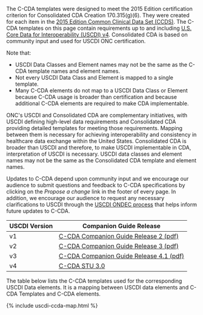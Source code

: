 <!-- {% raw %} to make the USCDI table

need 

source CSV file = `input/data/uscdi-table.csv`
markdown page file = `input/pagecontent/uscdi.md`
liquid template files = `input/includes/uscdi-ccda-map.html`,`input/includes/sd_link.html`
icons (png files) = `input/images/<"kebab case" USCDI class names>.png`

1. create the source CSV file with all the same column names
    - FHIRPath column is not used for rendering so can replace with template name or whatever
    - this file lives in the `input/data` folder
    - It is copied to the `input/images` folder as both a csv and convert to excel file using a bash/python script.
2. The pagecontent/uscdi.md page is where the table is rendered
3. the liquid template tag "{% include uscdi-ccda-map.html %}" references `includes/uscdi-ccda-map.html` which does the rendering
   - this file depends on another liquid template {% include sd_link.html title = title  %} which refererence `includes/sd_link.html` to get the profile page link.
   1. icons (png images) are in the `input/images` are named using the "kebab case" USCDI class names.{% endraw %} -->

The C-CDA templates were designed to meet the 2015 Edition certification criterion for Consolidated CDA Creation 170.315(g)(6). They were created for each item in the [2015 Edition Common Clinical Data Set (CCDS)](https://www.healthit.gov/sites/default/files/ccds_reference_document_v1_1.pdf). The C-CDA templates on this page contain requirements up to and including [U.S. Core Data for Interoperability (USCDI) v4](https://www.healthit.gov/isa/united-states-core-data-interoperability-uscdi).  Consolidated CDA is based on community input and used for USCDI  ONC certification.

Note that:
-  USCDI Data Classes and Element names may not be the same as the C-CDA template names and element names.
-  Not every USCDI Data Class and Element is mapped to a single template.
-  Many C-CDA elements do not map to a USCDI Data Class or Element because C-CDA usage is broader than certification and because additional C-CDA elements are required to make CDA implementable.

ONC's USCDI and Consolidated CDA are complementary initiatives, with USCDI defining high-level data requirements and Consolidated CDA providing detailed templates for meeting those requirements. Mapping between them is necessary for achieving interoperability and consistency in healthcare data exchange within the United States.  Consolidated CDA is broader than USCDI and therefore, to make USCDI implementable in CDA, interpretation of USCDI is necessary.  USCDI data classes and element names may not be the same as the Consolidated CDA template and element names.

Updates to C-CDA depend upon community input and we encourage our audience to submit questions and feedback to C-CDA specifications by clicking on the *Propose a change* link in the footer of every page.  In addition, we encourage our audience to request any necessary clarifications to USCDI through the [USCDI ONDEC process](https://www.healthit.gov/isa/ONDEC) that helps inform future updates to C-CDA.

| USCDI Version | Companion Guide Release                      |
|---------------|----------------------------------------------|
| v1            | [C-CDA Companion Guide Release 2 (pdf)](http://www.hl7.org/documentcenter/public/standards/dstu/CDAR2_IG_CCDA2.1_COMPANION_R2_STU1_2019OCT_2021OCTwithErrata.zip)        |
| v2            | [C-CDA Companion Guide Release 3 (pdf)](http://www.hl7.org/implement/standards/product_brief.cfm?product_id=447)        |
| v3            | [C-CDA Companion Guide Release 4.1 (pdf)](https://www.hl7.org/implement/standards/product_brief.cfm?product_id=447)      |
| v4            | [C-CDA STU 3.0](https://hl7.org/cda/us/ccda/) |

The table below lists the C-CDA templates used for the corresponding USCDI Data elements.  It is a mapping between USCDI data elements and C-CDA Templates and C-CDA elements.

<!-- Do we add this later: This information is also available as a [csv](uscdi-table.csv) or [excel](uscdi-table.xlsx) file -->

{% include uscdi-ccda-map.html %}








   
